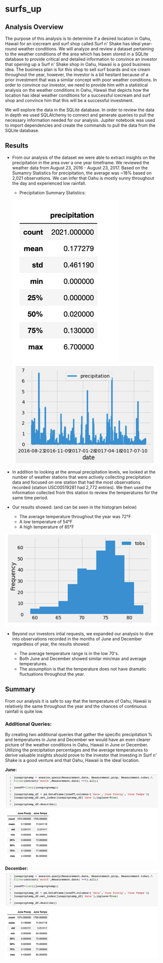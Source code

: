 # surfs_up

## Analysis Overview
The purpose of this analysis is to determine if a desired location in Oahu, Hawaii for an icecream and surf shop called Surf n' Shake has ideal year-round weather conditions. We will analyze and review a dataset pertaining to the weather conditions of the area which has been stored in a SQLite database to provide critical and detailed information to convince an investor that opening up a Surf n' Shake shop in Oahu, Hawaii is a good business idea. The business plan is for this shop to sell surf boards and ice cream throughout the year, however, the investor is a bit hesitant because of a prior investment that was a similar concept with poor weather conditions. In order to convince our investor, we need to provide him with a statistical analysis on the weather conditions in Oahu, Hawaii that depicts how the location has ideal weather conditions for a successful icecream and surf shop  and convince him that this will be a successful investment.

We will explore the data in the SQLite database. In order to review the data in depth we used SQLAlchemy to connect and generate queries to pull the necessary information needed for our analysis. Jupiter notebook was used to import dependencies and create the commands to pull the data from the SQLite database.

## Results
- From our analysis of the dataset we were able to extract insights on the precipitation in the area over a one year timeframe. We reviewed the weather data from August 23, 2016 - August 23, 2017. Based on the Sumamry Statistics for precipitation, the average was ~18% based on 2,021 observations. We can infer that Oahu is mostly sunny throughout the day and experienced low rainfall.


  - Precipitation Summary Statistics:
  
  ![precipitation_summary_stats](https://github.com/Jflux05/surfs_up/blob/e3ba2a28d3443b677e2417f8219a9036137f3f13/Resources/precipitation%20summary%20stats.png)
  ![precipitation_bar_graph](https://github.com/Jflux05/surfs_up/blob/e3ba2a28d3443b677e2417f8219a9036137f3f13/Resources/precipitation%20bar%20graph.png)
  
  
 - In addition to looking at the annual precipitation levels, we looked at the number of weather stations that were actively collecting precipitation data and focused on one station that had the most observations recorded (station USC00519281 had 2,772 entries). We then used the information collected from this station to review the temperatures for the same time period. 
  - Our results showed: (and can be seen in the histogram below)
    - The average temperature throughout the year was 72°F 
    - A low temperature of 54°F 
    - A high temperature of 85°F

![12month_temp_observation_frequency](https://github.com/Jflux05/surfs_up/blob/e3ba2a28d3443b677e2417f8219a9036137f3f13/Resources/12month_temp_observation_frequency.png)


- Beyond our investors intial requests, we expanded our analysis to dive into observations recorded in the months of June and December regardless of year, the results showed:

  - The average temperature range is in the low 70's.
  - Both June and December showed similar min/max and average temperatures. 
  - The assumption is that the temperature does not have dramatic fluctuations throughout the year.

## Summary
From our analysis it is safe to say that the temperature of Oahu, Hawaii is relatively the same throughout the year and the chances of continuous rainfall is quite low. 


  ### Additional Queries: 
By creating two additional queries that gather the specific precipitation % and temperatures in June and December we would have an even clearer picture of the weather conditions in Oahu, Hawaii in June or December. Utilizing the precipitation percentages and the average temperatures to derive valuable insights should prove to the investor that investing in Surf n' Shake is a good venture and that Oahu, Hawaii is the ideal location.
  
 **June:**
 ![June PrecipTemps Query](https://github.com/Jflux05/surfs_up/blob/db966f22c2ea3076496bb61fc9d4f58ad6faa6fb/Resources/June%20Precip%20Temps.png)
 
 
 **December:**
 ![Dec PrecipTemps Query](https://github.com/Jflux05/surfs_up/blob/db966f22c2ea3076496bb61fc9d4f58ad6faa6fb/Resources/June%20Precip%20Temps.png)

